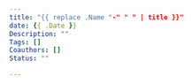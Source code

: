 ```yaml
---
title: "{{ replace .Name "-" " " | title }}"
date: {{ .Date }}
Description: ""
Tags: []
Coauthors: []
Status: ""

---
```

